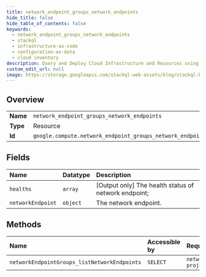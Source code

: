 ```yaml
---
title: network_endpoint_groups_network_endpoints
hide_title: false
hide_table_of_contents: false
keywords:
  - network_endpoint_groups_network_endpoints
  - stackql
  - infrastructure-as-code
  - configuration-as-data
  - cloud inventory
description: Query and Deploy Cloud Infrastructure and Resources using SQL
custom_edit_url: null
image: https://storage.googleapis.com/stackql-web-assets/blog/stackql-blog-post-featured-image.png
---
```

  
    

## Overview
<table><tbody>
<tr><td><b>Name</b></td><td><code>network_endpoint_groups_network_endpoints</code></td></tr>
<tr><td><b>Type</b></td><td>Resource</td></tr>
<tr><td><b>Id</b></td><td><code>google.compute.network_endpoint_groups_network_endpoints</code></td></tr>
</tbody></table>

## Fields
| Name | Datatype | Description |
|:-----|:---------|:------------|
| `healths` | `array` | [Output only] The health status of network endpoint; |
| `networkEndpoint` | `object` | The network endpoint. |
## Methods
| Name | Accessible by | Required Params |
|:-----|:--------------|:----------------|
| `networkEndpointGroups_listNetworkEndpoints` | `SELECT` | `networkEndpointGroup, project, zone` |
